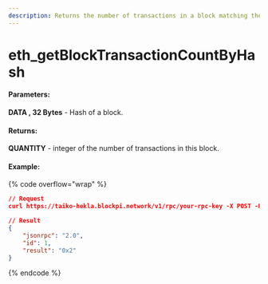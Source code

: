 ```yaml
---
description: Returns the number of transactions in a block matching the given block number.
---
```


# eth\_getBlockTransactionCountByHash

#### **Parameters:**

**DATA , 32 Bytes** - Hash of a block.

#### **Returns:**

**QUANTITY** - integer of the number of transactions in this block.

#### Example:

{% code overflow="wrap" %}
```json
// Request
curl https://taiko-hekla.blockpi.network/v1/rpc/your-rpc-key -X POST -H "Content-Type: application/json" --data '{"jsonrpc":"2.0","method":"eth_getBlockTransactionCountByHash","params":["0x0172873f08f73fc2395c8f79f0f0fead61fadb648f169cf40fa86e8d3b00f7e4"],"id":1}'

// Result
{
    "jsonrpc": "2.0",
    "id": 1,
    "result": "0x2"
}
```
{% endcode %}
